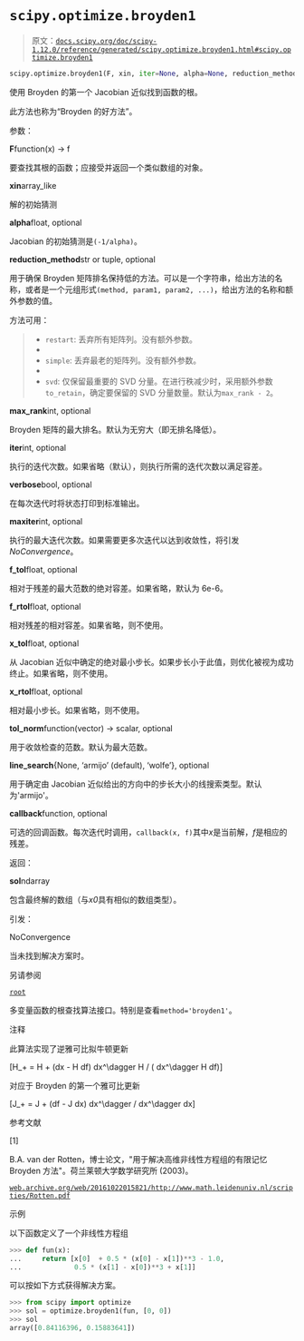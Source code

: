 # `scipy.optimize.broyden1`

> 原文：[`docs.scipy.org/doc/scipy-1.12.0/reference/generated/scipy.optimize.broyden1.html#scipy.optimize.broyden1`](https://docs.scipy.org/doc/scipy-1.12.0/reference/generated/scipy.optimize.broyden1.html#scipy.optimize.broyden1)

```py
scipy.optimize.broyden1(F, xin, iter=None, alpha=None, reduction_method='restart', max_rank=None, verbose=False, maxiter=None, f_tol=None, f_rtol=None, x_tol=None, x_rtol=None, tol_norm=None, line_search='armijo', callback=None, **kw)
```

使用 Broyden 的第一个 Jacobian 近似找到函数的根。

此方法也称为“Broyden 的好方法”。

参数：

**F**function(x) -> f

要查找其根的函数；应接受并返回一个类似数组的对象。

**xin**array_like

解的初始猜测

**alpha**float, optional

Jacobian 的初始猜测是`(-1/alpha)`。

**reduction_method**str or tuple, optional

用于确保 Broyden 矩阵排名保持低的方法。可以是一个字符串，给出方法的名称，或者是一个元组形式`(method, param1, param2, ...)`，给出方法的名称和额外参数的值。

方法可用：

> +   `restart`: 丢弃所有矩阵列。没有额外参数。
> +   
> +   `simple`: 丢弃最老的矩阵列。没有额外参数。
> +   
> +   `svd`: 仅保留最重要的 SVD 分量。在进行秩减少时，采用额外参数`to_retain`，确定要保留的 SVD 分量数量。默认为`max_rank - 2`。

**max_rank**int, optional

Broyden 矩阵的最大排名。默认为无穷大（即无排名降低）。

**iter**int, optional

执行的迭代次数。如果省略（默认），则执行所需的迭代次数以满足容差。

**verbose**bool, optional

在每次迭代时将状态打印到标准输出。

**maxiter**int, optional

执行的最大迭代次数。如果需要更多次迭代以达到收敛性，将引发*NoConvergence*。

**f_tol**float, optional

相对于残差的最大范数的绝对容差。如果省略，默认为 6e-6。

**f_rtol**float, optional

相对残差的相对容差。如果省略，则不使用。

**x_tol**float, optional

从 Jacobian 近似中确定的绝对最小步长。如果步长小于此值，则优化被视为成功终止。如果省略，则不使用。

**x_rtol**float, optional

相对最小步长。如果省略，则不使用。

**tol_norm**function(vector) -> scalar, optional

用于收敛检查的范数。默认为最大范数。

**line_search**{None, ‘armijo’ (default), ‘wolfe’}, optional

用于确定由 Jacobian 近似给出的方向中的步长大小的线搜索类型。默认为'armijo'。

**callback**function, optional

可选的回调函数。每次迭代时调用，`callback(x, f)`其中*x*是当前解，*f*是相应的残差。

返回：

**sol**ndarray

包含最终解的数组（与*x0*具有相似的数组类型）。

引发：

NoConvergence

当未找到解决方案时。

另请参阅

[`root`](https://docs.scipy.org/doc/scipy-1.12.0/reference/generated/scipy.optimize.root.html#scipy.optimize.root "scipy.optimize.root")

多变量函数的根查找算法接口。特别是查看`method='broyden1'`。

注释

此算法实现了逆雅可比拟牛顿更新

\[H_+ = H + (dx - H df) dx^\dagger H / ( dx^\dagger H df)\]

对应于 Broyden 的第一个雅可比更新

\[J_+ = J + (df - J dx) dx^\dagger / dx^\dagger dx\]

参考文献

[1]

B.A. van der Rotten，博士论文，"用于解决高维非线性方程组的有限记忆 Broyden 方法"。荷兰莱顿大学数学研究所 (2003)。

[`web.archive.org/web/20161022015821/http://www.math.leidenuniv.nl/scripties/Rotten.pdf`](https://web.archive.org/web/20161022015821/http://www.math.leidenuniv.nl/scripties/Rotten.pdf)

示例

以下函数定义了一个非线性方程组

```py
>>> def fun(x):
...     return [x[0]  + 0.5 * (x[0] - x[1])**3 - 1.0,
...             0.5 * (x[1] - x[0])**3 + x[1]] 
```

可以按如下方式获得解决方案。

```py
>>> from scipy import optimize
>>> sol = optimize.broyden1(fun, [0, 0])
>>> sol
array([0.84116396, 0.15883641]) 
```
